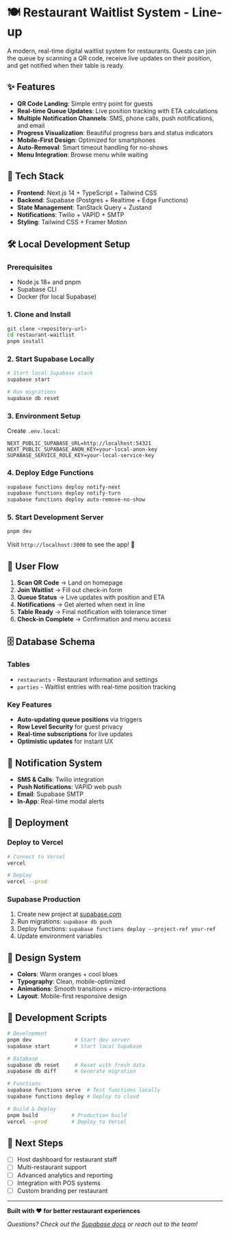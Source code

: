 
# 🍽️ Restaurant Waitlist System - Line-up

A modern, real-time digital waitlist system for restaurants. Guests can join the queue by scanning a QR code, receive live updates on their position, and get notified when their table is ready.

## ✨ Features

- **QR Code Landing**: Simple entry point for guests
- **Real-time Queue Updates**: Live position tracking with ETA calculations
- **Multiple Notification Channels**: SMS, phone calls, push notifications, and email
- **Progress Visualization**: Beautiful progress bars and status indicators
- **Mobile-First Design**: Optimized for smartphones
- **Auto-Removal**: Smart timeout handling for no-shows
- **Menu Integration**: Browse menu while waiting

## 🚀 Tech Stack

- **Frontend**: Next.js 14 + TypeScript + Tailwind CSS
- **Backend**: Supabase (Postgres + Realtime + Edge Functions)
- **State Management**: TanStack Query + Zustand
- **Notifications**: Twilio + VAPID + SMTP
- **Styling**: Tailwind CSS + Framer Motion

## 🛠️ Local Development Setup

### Prerequisites

- Node.js 18+ and pnpm
- Supabase CLI
- Docker (for local Supabase)

### 1. Clone and Install

```bash
git clone <repository-url>
cd restaurant-waitlist
pnpm install
```

### 2. Start Supabase Locally

```bash
# Start local Supabase stack
supabase start

# Run migrations
supabase db reset
```

### 3. Environment Setup

Create `.env.local`:

```env
NEXT_PUBLIC_SUPABASE_URL=http://localhost:54321
NEXT_PUBLIC_SUPABASE_ANON_KEY=your-local-anon-key
SUPABASE_SERVICE_ROLE_KEY=your-local-service-key
```

### 4. Deploy Edge Functions

```bash
supabase functions deploy notify-next
supabase functions deploy notify-turn  
supabase functions deploy auto-remove-no-show
```

### 5. Start Development Server

```bash
pnpm dev
```

Visit `http://localhost:3000` to see the app! 🎉

## 📱 User Flow

1. **Scan QR Code** → Land on homepage
2. **Join Waitlist** → Fill out check-in form
3. **Queue Status** → Live updates with position and ETA
4. **Notifications** → Get alerted when next in line
5. **Table Ready** → Final notification with tolerance timer
6. **Check-in Complete** → Confirmation and menu access

## 🗄️ Database Schema

### Tables

- `restaurants` - Restaurant information and settings
- `parties` - Waitlist entries with real-time position tracking

### Key Features

- **Auto-updating queue positions** via triggers
- **Row Level Security** for guest privacy
- **Real-time subscriptions** for live updates
- **Optimistic updates** for instant UX

## 🔔 Notification System

- **SMS & Calls**: Twilio integration
- **Push Notifications**: VAPID web push
- **Email**: Supabase SMTP
- **In-App**: Real-time modal alerts

## 🚀 Deployment

### Deploy to Vercel

```bash
# Connect to Vercel
vercel

# Deploy
vercel --prod
```

### Supabase Production

1. Create new project at [supabase.com](https://supabase.com)
2. Run migrations: `supabase db push`
3. Deploy functions: `supabase functions deploy --project-ref your-ref`
4. Update environment variables

## 🎨 Design System

- **Colors**: Warm oranges + cool blues
- **Typography**: Clean, mobile-optimized
- **Animations**: Smooth transitions + micro-interactions
- **Layout**: Mobile-first responsive design

## 🧪 Development Scripts

```bash
# Development
pnpm dev              # Start dev server
supabase start        # Start local Supabase

# Database
supabase db reset     # Reset with fresh data
supabase db diff      # Generate migration

# Functions
supabase functions serve  # Test functions locally
supabase functions deploy # Deploy to cloud

# Build & Deploy
pnpm build           # Production build
vercel --prod        # Deploy to Vercel
```

## 🎯 Next Steps

- [ ] Host dashboard for restaurant staff
- [ ] Multi-restaurant support
- [ ] Advanced analytics and reporting
- [ ] Integration with POS systems
- [ ] Custom branding per restaurant

---

**Built with ❤️ for better restaurant experiences**

*Questions? Check out the [Supabase docs](https://supabase.com/docs) or reach out to the team!*
